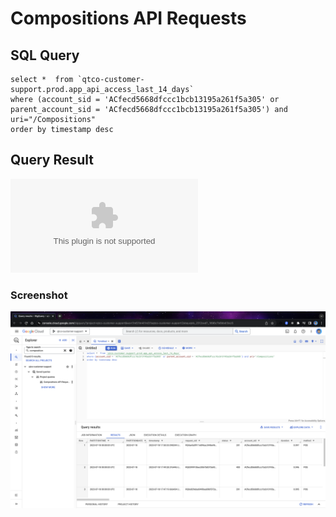 # Compositions API Requests


## SQL Query

```
select *  from `qtco-customer-support.prod.app_api_access_last_14_days` 
where (account_sid = 'ACfecd5668dfccc1bcb13195a261f5a305' or parent_account_sid = 'ACfecd5668dfccc1bcb13195a261f5a305') and uri="/Compositions"
order by timestamp desc 
 ```

## Query Result

![](Screenshots/queryresult.csv)

### Screenshot

![](Screenshots/queryresult.png)
